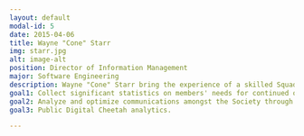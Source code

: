 ```yaml
---
layout: default
modal-id: 5
date: 2015-04-06
title: Wayne "Cone" Starr
img: starr.jpg
alt: image-alt
position: Director of Information Management
major: Software Engineering
description: Wayne "Cone" Starr bring the experience of a skilled Squadron Information Management Officer as well as an Area Financial Manager to the Dougherty Squadron bid, not to mention a software engineering background with Microsoft. These skills will allow Wayne to not only ensure timely and correct management of renewals, but allow us to collect vital information about our membership to help create new scholarships and opportunities for our members in conjunction with the National Webmaster and Silver Wings.
goal1: Collect significant statistics on members' needs for continued overall improvements.
goal2: Analyze and optimize communications amongst the Society through the leveraging of data.
goal3: Public Digital Cheetah analytics.

---
```

